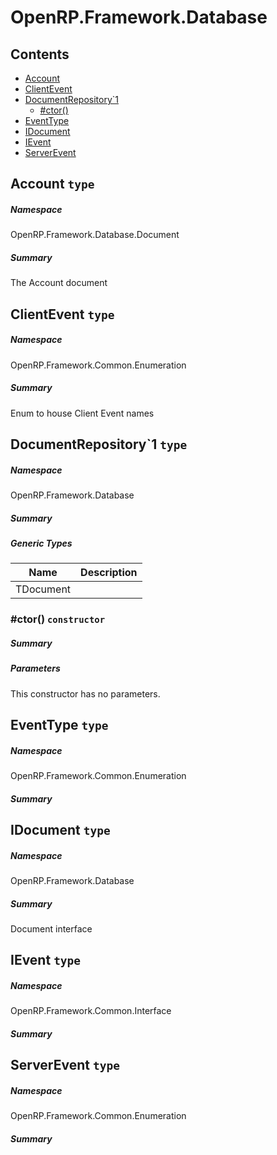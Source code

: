 <a name='assembly'></a>
# OpenRP.Framework.Database

## Contents

- [Account](#T-OpenRP-Framework-Database-Document-Account 'OpenRP.Framework.Database.Document.Account')
- [ClientEvent](#T-OpenRP-Framework-Common-Enumeration-ClientEvent 'OpenRP.Framework.Common.Enumeration.ClientEvent')
- [DocumentRepository\`1](#T-OpenRP-Framework-Database-DocumentRepository`1 'OpenRP.Framework.Database.DocumentRepository`1')
  - [#ctor()](#M-OpenRP-Framework-Database-DocumentRepository`1-#ctor-MongoDB-Driver-IMongoDatabase- 'OpenRP.Framework.Database.DocumentRepository`1.#ctor(MongoDB.Driver.IMongoDatabase)')
- [EventType](#T-OpenRP-Framework-Common-Enumeration-EventType 'OpenRP.Framework.Common.Enumeration.EventType')
- [IDocument](#T-OpenRP-Framework-Database-IDocument 'OpenRP.Framework.Database.IDocument')
- [IEvent](#T-OpenRP-Framework-Common-Interface-IEvent 'OpenRP.Framework.Common.Interface.IEvent')
- [ServerEvent](#T-OpenRP-Framework-Common-Enumeration-ServerEvent 'OpenRP.Framework.Common.Enumeration.ServerEvent')

<a name='T-OpenRP-Framework-Database-Document-Account'></a>
## Account `type`

##### Namespace

OpenRP.Framework.Database.Document

##### Summary

The Account document

<a name='T-OpenRP-Framework-Common-Enumeration-ClientEvent'></a>
## ClientEvent `type`

##### Namespace

OpenRP.Framework.Common.Enumeration

##### Summary

Enum to house Client Event names

<a name='T-OpenRP-Framework-Database-DocumentRepository`1'></a>
## DocumentRepository\`1 `type`

##### Namespace

OpenRP.Framework.Database

##### Summary



##### Generic Types

| Name | Description |
| ---- | ----------- |
| TDocument |  |

<a name='M-OpenRP-Framework-Database-DocumentRepository`1-#ctor-MongoDB-Driver-IMongoDatabase-'></a>
### #ctor() `constructor`

##### Summary



##### Parameters

This constructor has no parameters.

<a name='T-OpenRP-Framework-Common-Enumeration-EventType'></a>
## EventType `type`

##### Namespace

OpenRP.Framework.Common.Enumeration

##### Summary



<a name='T-OpenRP-Framework-Database-IDocument'></a>
## IDocument `type`

##### Namespace

OpenRP.Framework.Database

##### Summary

Document interface

<a name='T-OpenRP-Framework-Common-Interface-IEvent'></a>
## IEvent `type`

##### Namespace

OpenRP.Framework.Common.Interface

##### Summary



<a name='T-OpenRP-Framework-Common-Enumeration-ServerEvent'></a>
## ServerEvent `type`

##### Namespace

OpenRP.Framework.Common.Enumeration

##### Summary


